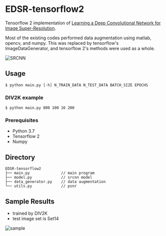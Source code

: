 # EDSR-tensorflow2
Tensorflow 2 implementation of [Learning a Deep Convolutional Network for Image Super-Resolution](https://arxiv.org/abs/1501.00092).  

Most of the existing codes performed data augmentation using matlab, opencv, and numpy. This was replaced by tensorflow's ImageDataGenerator, and tensorflow 2's methods were used as a whole.

![SRCNN](https://user-images.githubusercontent.com/45455072/82465244-08e5c980-9afa-11ea-8db2-0458af007012.png)  

## Usage
```
$ python main.py [-h] N_TRAIN_DATA N_TEST_DATA BATCH_SIZE EPOCHS 
```
### DIV2K example
```
$ python main.py 800 100 16 200
```
### Prerequisites
- Python 3.7
- Tensorflow 2
- Numpy

## Directory
```
EDSR-tensorflow2
├── main.py              // main program
├── model.py             // srcnn model
├── data_generator.py    // data augmentation
└── utils.py             // psnr
```

## Sample Results
- trained by DIV2K
- test image set is Set14  

  
![sample](https://user-images.githubusercontent.com/45455072/91018344-6d00b800-e62a-11ea-843a-361c6a954340.png)
